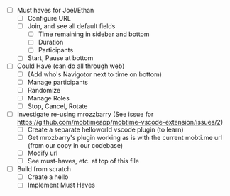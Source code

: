 - [ ] Must haves for Joel/Ethan
  - [ ] Configure URL
  - [ ] Join, and see all default fields
    - [ ] Time remaining in sidebar and bottom
    - [ ] Duration
    - [ ] Participants 
  - [ ] Start, Pause at bottom
- [ ] Could Have (can do all through web)
  - [ ] (Add who's Navigotor next to time on bottom)
  - [ ] Manage participants
  - [ ] Randomize
  - [ ] Manage Roles
  - [ ] Stop, Cancel, Rotate
- [ ] Investigate re-using mrozzbarry (See issue for https://github.com/mobtimeapp/mobtime-vscode-extension/issues/2)
  - [ ] Create a separate helloworld vscode plugin (to learn)
  - [ ] Get mrozbarry's plugin working as is with the current mobti.me url (from our copy in our codebase)
  - [ ] Modify url
  - [ ] See must-haves, etc. at top of this file  
- [ ] Build from scratch
  - [ ] Create a hello
  - [ ] Implement Must Haves

